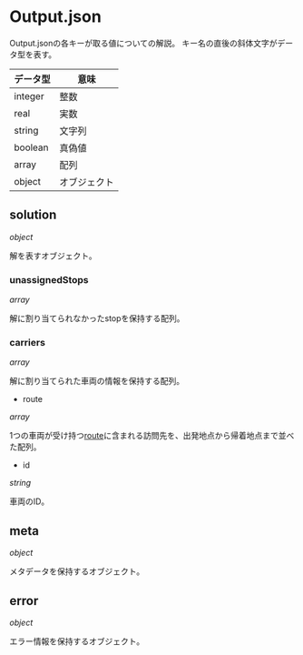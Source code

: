 # Output.json

Output.jsonの各キーが取る値についての解説。
キー名の直後の斜体文字がデータ型を表す。

|データ型|意味|
|---|---|
|integer|整数|
|real|実数|
|string|文字列|
|boolean|真偽値|
|array|配列|
|object|オブジェクト|

## solution

*object*

解を表すオブジェクト。

### unassignedStops

*array*

解に割り当てられなかったstopを保持する配列。

### carriers

*array*

解に割り当てられた車両の情報を保持する配列。

* route

*array*

1つの車両が受け持つ[route](route.md)に含まれる訪問先を、出発地点から帰着地点まで並べた配列。

* id

*string*

車両のID。

## meta

*object*

メタデータを保持するオブジェクト。

## error

*object*

エラー情報を保持するオブジェクト。

